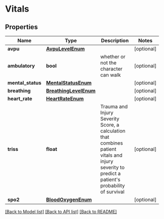 # Vitals

## Properties
Name | Type | Description | Notes
------------ | ------------- | ------------- | -------------
**avpu** | [**AvpuLevelEnum**](AvpuLevelEnum.md) |  | [optional] 
**ambulatory** | **bool** | whether or not the character can walk | [optional] 
**mental_status** | [**MentalStatusEnum**](MentalStatusEnum.md) |  | [optional] 
**breathing** | [**BreathingLevelEnum**](BreathingLevelEnum.md) |  | [optional] 
**heart_rate** | [**HeartRateEnum**](HeartRateEnum.md) |  | [optional] 
**triss** | **float** | Trauma and Injury Severity Score, a calculation that combines patient vitals and injury severity to predict a patient&#x27;s probability of survival  | [optional] 
**spo2** | [**BloodOxygenEnum**](BloodOxygenEnum.md) |  | [optional] 

[[Back to Model list]](../README.md#documentation-for-models) [[Back to API list]](../README.md#documentation-for-api-endpoints) [[Back to README]](../README.md)

